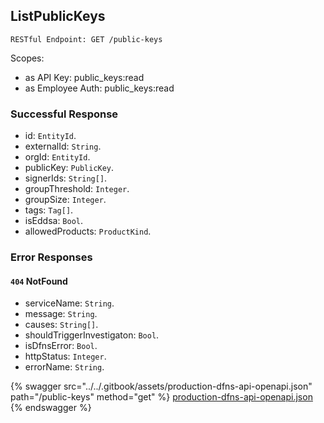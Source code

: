 
## ListPublicKeys
`RESTful Endpoint: GET /public-keys`

Scopes:
 * as API Key: public_keys:read
 * as Employee Auth: public_keys:read




### Successful Response
* id: `EntityId`. 
* externalId: `String`. 
* orgId: `EntityId`. 
* publicKey: `PublicKey`. 
* signerIds: `String[]`. 
* groupThreshold: `Integer`. 
* groupSize: `Integer`. 
* tags: `Tag[]`. 
* isEddsa: `Bool`. 
* allowedProducts: `ProductKind`. 

### Error Responses
#### `404` **NotFound** 

* serviceName: `String`. 
* message: `String`. 
* causes: `String[]`. 
* shouldTriggerInvestigaton: `Bool`. 
* isDfnsError: `Bool`. 
* httpStatus: `Integer`. 
* errorName: `String`. 

{% swagger src="../../.gitbook/assets/production-dfns-api-openapi.json" path="/public-keys" method="get" %}
[production-dfns-api-openapi.json](../../.gitbook/assets/production-dfns-api-openapi.json)
{% endswagger %}
